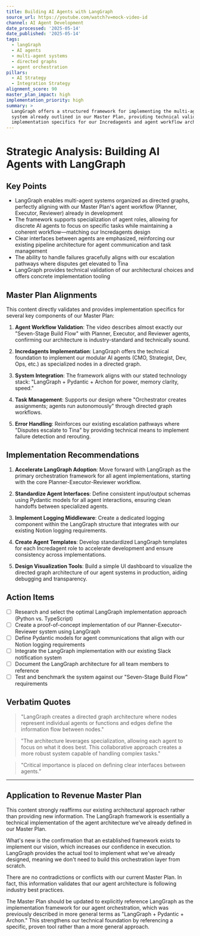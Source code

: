 ```yaml
---
title: Building AI Agents with LangGraph
source_url: https://youtube.com/watch?v=mock-video-id
channel: AI Agent Development
date_processed: '2025-05-14'
date_published: '2025-05-14'
tags:
  - langGraph
  - AI agents
  - multi-agent systems
  - directed graphs
  - agent orchestration
pillars:
  - AI Strategy
  - Integration Strategy
alignment_score: 90
master_plan_impact: high
implementation_priority: high
summary: >
  LangGraph offers a structured framework for implementing the multi-agent
  system already outlined in our Master Plan, providing technical validation and
  implementation specifics for our Incredagents and agent workflow architecture.
---
```


# Strategic Analysis: Building AI Agents with LangGraph

## Key Points
- LangGraph enables multi-agent systems organized as directed graphs, perfectly aligning with our Master Plan's agent workflow (Planner, Executor, Reviewer) already in development
- The framework supports specialization of agent roles, allowing for discrete AI agents to focus on specific tasks while maintaining a coherent workflow—matching our Incredagents design
- Clear interfaces between agents are emphasized, reinforcing our existing pipeline architecture for agent communication and task management
- The ability to handle failures gracefully aligns with our escalation pathways where disputes get elevated to Tina
- LangGraph provides technical validation of our architectural choices and offers concrete implementation tooling

## Master Plan Alignments
This content directly validates and provides implementation specifics for several key components of our Master Plan:

1. **Agent Workflow Validation**: The video describes almost exactly our "Seven-Stage Build Flow" with Planner, Executor, and Reviewer agents, confirming our architecture is industry-standard and technically sound.

2. **Incredagents Implementation**: LangGraph offers the technical foundation to implement our modular AI agents (CMO, Strategist, Dev, Ops, etc.) as specialized nodes in a directed graph.

3. **System Integration**: The framework aligns with our stated technology stack: "LangGraph + Pydantic + Archon for power, memory clarity, speed."

4. **Task Management**: Supports our design where "Orchestrator creates assignments; agents run autonomously" through directed graph workflows.

5. **Error Handling**: Reinforces our existing escalation pathways where "Disputes escalate to Tina" by providing technical means to implement failure detection and rerouting.

## Implementation Recommendations
1. **Accelerate LangGraph Adoption**: Move forward with LangGraph as the primary orchestration framework for all agent implementations, starting with the core Planner-Executor-Reviewer workflow.

2. **Standardize Agent Interfaces**: Define consistent input/output schemas using Pydantic models for all agent interactions, ensuring clean handoffs between specialized agents.

3. **Implement Logging Middleware**: Create a dedicated logging component within the LangGraph structure that integrates with our existing Notion logging requirements.

4. **Create Agent Templates**: Develop standardized LangGraph templates for each Incredagent role to accelerate development and ensure consistency across implementations.

5. **Design Visualization Tools**: Build a simple UI dashboard to visualize the directed graph architecture of our agent systems in production, aiding debugging and transparency.

## Action Items
- [ ] Research and select the optimal LangGraph implementation approach (Python vs. TypeScript)
- [ ] Create a proof-of-concept implementation of our Planner-Executor-Reviewer system using LangGraph
- [ ] Define Pydantic models for agent communications that align with our Notion logging requirements
- [ ] Integrate the LangGraph implementation with our existing Slack notification system
- [ ] Document the LangGraph architecture for all team members to reference
- [ ] Test and benchmark the system against our "Seven-Stage Build Flow" requirements

## Verbatim Quotes
> "LangGraph creates a directed graph architecture where nodes represent individual agents or functions and edges define the information flow between nodes."

> "The architecture leverages specialization, allowing each agent to focus on what it does best. This collaborative approach creates a more robust system capable of handling complex tasks."

> "Critical importance is placed on defining clear interfaces between agents."

---

## Application to Revenue Master Plan

This content strongly reaffirms our existing architectural approach rather than providing new information. The LangGraph framework is essentially a technical implementation of the agent architecture we've already defined in our Master Plan. 

What's new is the confirmation that an established framework exists to implement our vision, which increases our confidence in execution. LangGraph provides the actual tool to implement what we've already designed, meaning we don't need to build this orchestration layer from scratch.

There are no contradictions or conflicts with our current Master Plan. In fact, this information validates that our agent architecture is following industry best practices.

The Master Plan should be updated to explicitly reference LangGraph as the implementation framework for our agent orchestration, which was previously described in more general terms as "LangGraph + Pydantic + Archon." This strengthens our technical foundation by referencing a specific, proven tool rather than a more general approach.